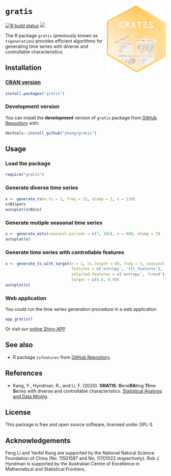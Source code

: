 `gratis` <img src="man/figures/logo.PNG" align="right" height="210"/>
========

<!-- badges: start -->
  [![R build status](https://github.com/ykang/gratis/workflows/R-CMD-check/badge.svg)](https://github.com/ykang/gratis/actions)
  [![](https://cranlogs.r-pkg.org/badges/gratis)](https://CRAN.R-project.org/package=gratis)
  <!-- badges: end -->

The R package `gratis` (previously known as `tsgeneration`) provides efficient algorithms for generating time series with
diverse and controllable characteristics.

Installation
------------

### [CRAN version]( https://CRAN.R-project.org/package=gratis)

```r
install.packages("gratis")
```

### Development version

You can install the **development** version of `gratis` package from [GitHub
Repository](https://github.com/ykang/gratis) with:

``` r
devtools::install_github("ykang/gratis")
```

Usage
-----

### Load the package

``` r
require("gratis")
```

### Generate diverse time series

``` r
x <- generate_ts(n.ts = 2, freq = 12, nComp = 2, n = 120)
x$N1$pars
autoplot(x$N1$x)
```

### Generate mutiple seasonal time series

``` r
x <- generate_msts(seasonal.periods = c(7, 365), n = 800, nComp = 2)
autoplot(x)
```

### Generate time series with controllable features

``` r
x <- generate_ts_with_target(n = 1, ts.length = 60, freq = 1, seasonal = 0,
                             features = c('entropy', 'stl_features'),
                             selected.features = c('entropy', 'trend'),
                             target = c(0.6, 0.9))
autoplot(x)
```

### Web application

You could run the time series generation procedure in a web application
``` r
app_gratis()
```
Or visit our [online Shiny APP](https://ebsmonash.shinyapps.io/tsgeneration/)

See also
--------

- R package `tsfeatures` from [GitHub Repository](https://github.com/robjhyndman/tsfeatures).


References
----------

- Kang, Y., Hyndman, R., and Li, F. (2020). **GRATIS**: **G**ene**RA**ting **TI**me **S**eries with
diverse and controllable characteristics. [Statistical Analysis and Data Mining](https://doi.org/10.1002/sam.11461).


License
-------
This package is free and open source software, licensed under GPL-3.


Acknowledgements
----------------
Feng Li and Yanfei Kang are supported by the National Natural Science Foundation of China
(No. 11501587 and No. 11701022 respectively). Rob J Hyndman is supported by the Australian
Centre of Excellence in Mathematical and Statistical Frontiers.
